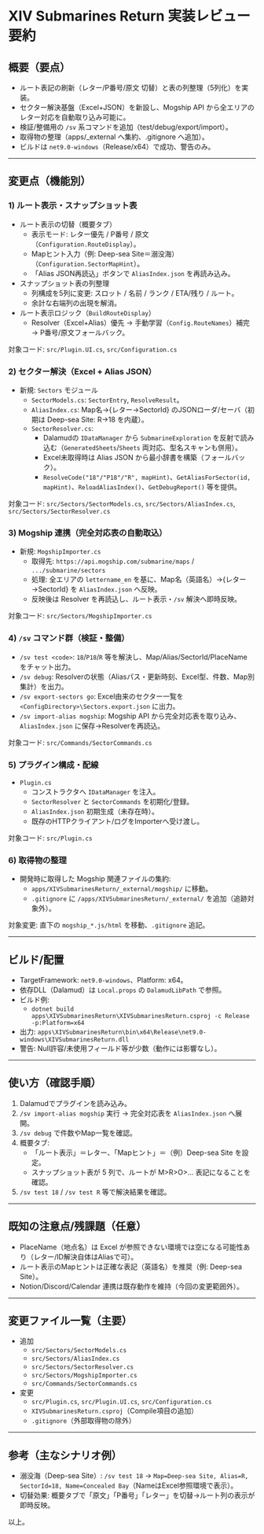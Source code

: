 # XIV Submarines Return 実装レビュー要約

## 概要（要点）
- ルート表記の刷新（レター/P番号/原文 切替）と表の列整理（5列化）を実装。
- セクター解決基盤（Excel+JSON）を新設し、Mogship API から全エリアのレター対応を自動取り込み可能に。
- 検証/整備用の `/sv` 系コマンドを追加（test/debug/export/import）。
- 取得物の整理（apps/_external へ集約、.gitignore へ追加）。
- ビルドは `net9.0-windows`（Release/x64）で成功、警告のみ。

---

## 変更点（機能別）

### 1) ルート表示・スナップショット表
- ルート表示の切替（概要タブ）
  - 表示モード: レター優先 / P番号 / 原文（`Configuration.RouteDisplay`）。
  - Mapヒント入力（例: Deep-sea Site＝溺没海）（`Configuration.SectorMapHint`）。
  - 「Alias JSON再読込」ボタンで `AliasIndex.json` を再読み込み。
- スナップショット表の列整理
  - 列構成を5列に変更: スロット / 名前 / ランク / ETA/残り / ルート。
  - 余計な右端列の出現を解消。
- ルート表示ロジック（`BuildRouteDisplay`）
  - Resolver（Excel+Alias）優先 → 手動学習（`Config.RouteNames`）補完 → P番号/原文フォールバック。

対象コード: `src/Plugin.UI.cs`, `src/Configuration.cs`

### 2) セクター解決（Excel + Alias JSON）
- 新規: `Sectors` モジュール
  - `SectorModels.cs`: `SectorEntry`, `ResolveResult`。
  - `AliasIndex.cs`: Map名→{レター→SectorId} のJSONローダ/セーバ（初期は Deep-sea Site: R→18 を内蔵）。
  - `SectorResolver.cs`:
    - Dalamudの `IDataManager` から `SubmarineExploration` を反射で読み込む（`GeneratedSheets`/`Sheets` 両対応、型名スキャンも併用）。
    - Excel未取得時は Alias JSON から最小辞書を構築（フォールバック）。
    - `ResolveCode("18"/"P18"/"R", mapHint)`、`GetAliasForSector(id, mapHint)`、`ReloadAliasIndex()`、`GetDebugReport()` 等を提供。

対象コード: `src/Sectors/SectorModels.cs`, `src/Sectors/AliasIndex.cs`, `src/Sectors/SectorResolver.cs`

### 3) Mogship 連携（完全対応表の自動取込）
- 新規: `MogshipImporter.cs`
  - 取得先: `https://api.mogship.com/submarine/maps` / `.../submarine/sectors`
  - 処理: 全エリアの `lettername_en` を基に、Map名（英語名）→{レター→SectorId} を `AliasIndex.json` へ反映。
  - 反映後は Resolver を再読込し、ルート表示・`/sv` 解決へ即時反映。

対象コード: `src/Sectors/MogshipImporter.cs`

### 4) `/sv` コマンド群（検証・整備）
- `/sv test <code>`: `18`/`P18`/`R` 等を解決し、Map/Alias/SectorId/PlaceName をチャット出力。
- `/sv debug`: Resolverの状態（Aliasパス・更新時刻、Excel型、件数、Map別集計）を出力。
- `/sv export-sectors go`: Excel由来のセクター一覧を `<ConfigDirectory>\Sectors.export.json` に出力。
- `/sv import-alias mogship`: Mogship API から完全対応表を取り込み、`AliasIndex.json` に保存→Resolverを再読込。

対象コード: `src/Commands/SectorCommands.cs`

### 5) プラグイン構成・配線
- `Plugin.cs`
  - コンストラクタへ `IDataManager` を注入。
  - `SectorResolver` と `SectorCommands` を初期化/登録。
  - `AliasIndex.json` 初期生成（未存在時）。
  - 既存のHTTPクライアント/ログをImporterへ受け渡し。

対象コード: `src/Plugin.cs`

### 6) 取得物の整理
- 開発時に取得した Mogship 関連ファイルの集約:
  - `apps/XIVSubmarinesReturn/_external/mogship/` に移動。
  - `.gitignore` に `/apps/XIVSubmarinesReturn/_external/` を追加（追跡対象外）。

対象変更: 直下の `mogship_*.js/html` を移動、`.gitignore` 追記。

---

## ビルド/配置
- TargetFramework: `net9.0-windows`、Platform: x64。
- 依存DLL（Dalamud）は `Local.props` の `DalamudLibPath` で参照。
- ビルド例:
  - `dotnet build apps\XIVSubmarinesReturn\XIVSubmarinesReturn.csproj -c Release -p:Platform=x64`
- 出力: `apps\XIVSubmarinesReturn\bin\x64\Release\net9.0-windows\XIVSubmarinesReturn.dll`
- 警告: Null許容/未使用フィールド等が少数（動作には影響なし）。

---

## 使い方（確認手順）
1) Dalamudでプラグインを読み込み。
2) `/sv import-alias mogship` 実行 → 完全対応表を `AliasIndex.json` へ展開。
3) `/sv debug` で件数やMap一覧を確認。
4) 概要タブ:
   - 「ルート表示」＝レター、「Mapヒント」＝（例）Deep-sea Site を設定。
   - スナップショット表が 5 列で、ルートが M>R>O>… 表記になることを確認。
5) `/sv test 18` / `/sv test R` 等で解決結果を確認。

---

## 既知の注意点/残課題（任意）
- PlaceName（地点名）は Excel が参照できない環境では空になる可能性あり（レター/ID解決自体はAliasで可）。
- ルート表示のMapヒントは正確な表記（英語名）を推奨（例: Deep-sea Site）。
- Notion/Discord/Calendar 連携は既存動作を維持（今回の変更範囲外）。

---

## 変更ファイル一覧（主要）
- 追加
  - `src/Sectors/SectorModels.cs`
  - `src/Sectors/AliasIndex.cs`
  - `src/Sectors/SectorResolver.cs`
  - `src/Sectors/MogshipImporter.cs`
  - `src/Commands/SectorCommands.cs`
- 変更
  - `src/Plugin.cs`, `src/Plugin.UI.cs`, `src/Configuration.cs`
  - `XIVSubmarinesReturn.csproj`（Compile項目の追加）
  - `.gitignore`（外部取得物の除外）

---

## 参考（主なシナリオ例）
- 溺没海（Deep-sea Site）: `/sv test 18` → `Map=Deep-sea Site, Alias=R, SectorId=18, Name=Concealed Bay`（NameはExcel参照環境で表示）。
- 切替効果: 概要タブで「原文」「P番号」「レター」を切替→ルート列の表示が即時反映。

以上。

